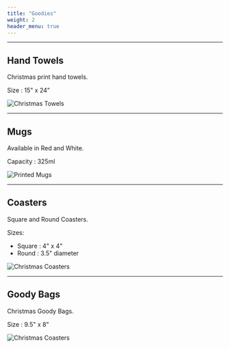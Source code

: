 ```yaml
---
title: "Goodies"
weight: 2
header_menu: true
---
```



---

## Hand Towels

Christmas print hand towels.

Size : 15" x 24"

![Christmas Towels](images/christmas-towel.webp)

---

## Mugs

Available in Red and White.

Capacity : 325ml

![Printed Mugs](images/mugs.webp)

---

## Coasters

Square and Round Coasters.

Sizes:
 - Square : 4" x 4"
 - Round  : 3.5" diameter

![Christmas Coasters](images/coaster.webp)

---

## Goody Bags

Christmas Goody Bags.

Size : 9.5" x 8"

![Christmas Coasters](images/goodie-bag.webp)
